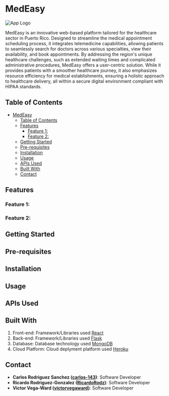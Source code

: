 # MedEasy

![App Logo](path-to-app-logo.png)

MedEasy is an innovative web-based platform tailored for the healthcare sector in Puerto Rico. Designed to streamline the medical appointment scheduling process, it integrates telemedicine capabilities, allowing patients to seamlessly search for doctors across various specialties, view their availability, and book appointments. By addressing the region's unique healthcare challenges, such as extended waiting times and complicated administrative procedures, MedEasy offers a user-centric solution. While it provides patients with a smoother healthcare journey, it also emphasizes resource efficiency for medical establishments, ensuring a holistic approach to healthcare delivery, all within a secure digital environment compliant with HIPAA standards.

## Table of Contents

- [MedEasy](#medeasy)
  - [Table of Contents](#table-of-contents)
  - [Features](#features)
    - [Feature 1:](#feature-1)
    - [Feature 2:](#feature-2)
  - [Getting Started](#getting-started)
  - [Pre-requisites](#pre-requisites)
  - [Installation](#installation)
  - [Usage](#usage)
  - [APIs Used](#apis-used)
  - [Built With](#built-with)
  - [Contact](#contact)

## Features

### Feature 1:
<!-- 1. Short description of the feature. -->
### Feature 2: 
<!-- 1. Short description of the feature.
... and so on. -->

<!-- ## Demo

[Link to a live demo, if available] or screenshots of the application in use. -->

## Getting Started

<!-- Instructions on setting up the project locally. -->

## Pre-requisites

<!-- List of software/tools/libraries required.
Any global dependencies. -->

## Installation

<!-- 1. Clone the Repository
   - Use Bash Command:

        git clone  https://github.com/victorandresvega/MedEasy.git -->

<!-- 1. Change to the directory:

cd MedEasy

3. Install NPM packages (if using Node.js)

        npm install

4. Start the application

        npm start

5. Visit http://localhost:[port] in your browser. -->

## Usage

<!-- Steps or code snippets showcasing how to use the application or specific features. -->

## APIs Used

<!-- API Name: Brief description of the API and its usage in the project. -->

## Built With

1. Front-end: Framework/Libraries used [React](https://react.dev)
2. Back-end: Framework/Libraries used [Flask](https://flask.palletsprojects.com/en/2.3.x/)
3. Database: Database technology used [MongoDB](https://www.mongodb.com)
4. Cloud Platform: Cloud deplyment platform used [Heroku](https://www.heroku.com)

<!-- ## Contribute

Details about how other developers can contribute to the project.

Fork the Project
Create your Feature Branch (git checkout -b feature/YourFeature)
Commit your Changes (git commit -m 'Add some YourFeature')
Push to the Branch (git push origin feature/YourFeature)
Open a Pull Request -->

<!-- ## License

Details about the license (e.g., MIT, Apache, etc.). Include a link to the LICENSE file if available. -->

<!-- ## Acknowledgments

Shoutout to contributors or technologies used.
Inspiration for the project.
Any third-party content or assets used. -->

## Contact

- **Carlos Rodriguez Sanchez ([carlos-143](https://github.com/carlos-143))**: Software Developer
- **Ricardo Rodriguez-Gonzalez ([RicardoRodz](https://github.com/RicardoRodz))**: Software Developer
- **Victor Vega-Ward ([victorvegaward](https://github.com/victorvegaward))**: Software Developer